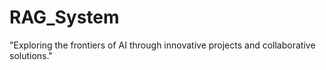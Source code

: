 # RAG_System
"Exploring the frontiers of AI through innovative projects and collaborative solutions."
